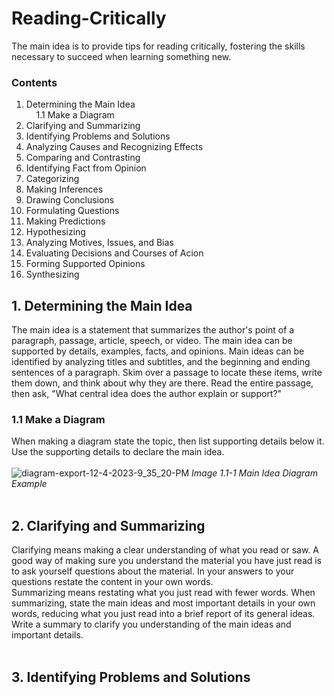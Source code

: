 # Reading-Critically
The main idea is to provide tips for reading critically, fostering the skills necessary to succeed when learning something new.

### Contents
1. Determining the Main Idea\
&nbsp;&nbsp;&nbsp;&nbsp;1.1 Make a Diagram
2. Clarifying and Summarizing
3. Identifying Problems and Solutions
4. Analyzing Causes and Recognizing Effects
5. Comparing and Contrasting
6. Identifying Fact from Opinion
7. Categorizing
8. Making Inferences
9. Drawing Conclusions
10. Formulating Questions
11. Making Predictions
12. Hypothesizing
13. Analyzing Motives, Issues, and Bias
14. Evaluating Decisions and Courses of Acion
15. Forming Supported Opinions
16. Synthesizing

## 1. Determining the Main Idea
The main idea is a statement that summarizes the author's point of a paragraph, passage, article, speech, or video. The main idea can be supported by details, examples, facts, and opinions. Main ideas can be identified by analyzing titles and subtitles, and the beginning and ending sentences of a paragraph. Skim over a passage to locate these items, write them down, and think about why they are there. Read the entire passage, then ask, "What central idea does the author explain or support?"

### 1.1 Make a Diagram
When making a diagram state the topic, then list supporting details below it. Use the supporting details to declare the main idea.
<br/>
<br/>
![diagram-export-12-4-2023-9_35_20-PM](https://github.com/eriaht/Reading-Critically/assets/44909814/0afdcfae-f20c-4ebf-ad39-8b2706283234)
*Image 1.1-1 Main Idea Diagram Example*
<br/>
<br/>
## 2. Clarifying and Summarizing
Clarifying means making a clear understanding of what you read or saw. A good way of making sure you understand the material you have just read is to ask yourself questions about the material. In your answers to your questions restate the content in your own words.
<br/>
Summarizing means restating what you just read with fewer words. When summarizing, state the main ideas and most important details in your own words, reducing what you just read into a brief report of its general ideas.
<br/>
Write a summary to clarify you understanding of the main ideas and important details.
<br/>
<br/>
## 3. Identifying Problems and Solutions
